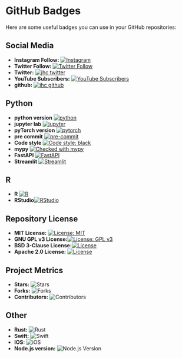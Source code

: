 # GitHub Badges

Here are some useful badges you can use in your GitHub repositories:

## Social Media

- **Instagram Follow:** [![Instagram](https://img.shields.io/badge/Follow%20me-%401noxah-ff69b4?style=social&logo=instagram)](https://www.instagram.com/1noxah/)
- **Twitter Follow:** [![Twitter Follow](https://img.shields.io/twitter/follow/1noxah?style=social)](https://twitter.com/1noxah)
- **Twitter:** [![jhc twitter](https://img.shields.io/badge/Twitter-@1noxah-00aced.svg?style=flat&logo=twitter)](https://twitter.com/1noxah)
- **YouTube Subscribers:** [![YouTube Subscribers](https://img.shields.io/youtube/channel/subscribers/UCJ_jVJNYxUA9ZQGZRO7nUPw?style=social)](https://www.youtube.com/channel/UCJ_jVJNYxUA9ZQGZRO7nUPw)
- **github:** [![jhc github](https://img.shields.io/badge/GitHub-N0ahx1-127673830.svg?style=flat&logo=github)](https://github.com/N0ahx1)

## Python

- **python version** [![python](https://img.shields.io/badge/Python-3.9-3776AB.svg?style=flat&logo=python&logoColor=white)](https://www.python.org)
- **jupyter lab** [![jupyter](https://img.shields.io/badge/Jupyter-Lab-F37626.svg?style=flat&logo=Jupyter)](https://jupyterlab.readthedocs.io/en/stable)
- **pyTorch version** [![pytorch](https://img.shields.io/badge/PyTorch-1.6.0-EE4C2C.svg?style=flat&logo=pytorch)](https://pytorch.org)
- **pre commit** [![pre-commit](https://img.shields.io/badge/pre--commit-enabled-brightgreen?logo=pre-commit&logoColor=white)](https://github.com/pre-commit/pre-commit)
- **Code style** [![Code style: black](https://img.shields.io/badge/code%20style-black-000000.svg)](https://github.com/psf/black)
- **mypy** [![Checked with mypy](http://www.mypy-lang.org/static/mypy_badge.svg)](http://mypy-lang.org/)
- **FastAPI** [![FastAPI](https://img.shields.io/badge/FastAPI-0.62.0-009688.svg?style=flat&logo=FastAPI&logoColor=white)](https://fastapi.tiangolo.com)
- **Streamlit** [![Streamlit](https://img.shields.io/badge/Streamlit-1.2.0-FF4B4B.svg?style=flat&logo=Streamlit&logoColor=white)](https://streamlit.io)

## R

- **R** [![R](https://img.shields.io/badge/-script-276DC3.svg?style=flat&logo=R)](https://cran.r-project.org)
- **RStudio**[![RStudio](https://img.shields.io/badge/RStudio-project-75AADB.svg?style=flat&logo=RStudio)](https://www.rstudio.com)

## Repository License

- **MIT License:** [![License: MIT](https://img.shields.io/badge/License-MIT-yellow.svg)](https://opensource.org/licenses/MIT)
- **GNU GPL v3 License:**[![License: GPL v3](https://img.shields.io/badge/License-GPL%20v3-blue.svg)](https://www.gnu.org/licenses/gpl-3.0)
- **BSD 3-Clause License:**[![License](https://img.shields.io/badge/License-BSD%203--Clause-blue.svg)](https://opensource.org/licenses/BSD-3-Clause)
- **Apache 2.0 License:** [![License](https://img.shields.io/badge/License-Apache%202.0-blue.svg)](https://opensource.org/licenses/Apache-2.0)

## Project Metrics

- **Stars:** ![Stars](https://img.shields.io/github/stars/N0ahx1/github-badges?style=social)
- **Forks:** ![Forks](https://img.shields.io/github/forks/N0ahx1/github-badges?style=social)
- **Contributors:** ![Contributors](https://img.shields.io/github/contributors/N0ahx1/github-badges)

## Other

- **Rust:** ![Rust](https://img.shields.io/badge/Rust-lang-000000.svg?style=flat&logo=rust)
- **Swift:** ![Swift](https://img.shields.io/badge/Swift-Swift_Project-FA7343.svg?style=flat&logo=swift)
- **IOS:** ![iOS](https://img.shields.io/badge/iOS-iOS_Project-999999.svg?style=flat&logo=apple)
- **Node.js version:** ![Node.js Version](https://img.shields.io/badge/Node.js-%3E%3D%2020.13.1-brightgreen)

